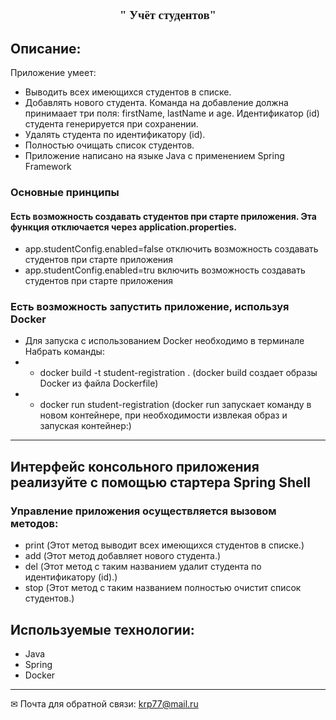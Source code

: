 <center><font size="3" face="Georgia"> <h3> " Учёт студентов"
</h3></font>
</center>



## Описание:
Приложение умеет:

- Выводить всех имеющихся студентов в списке. 
- Добавлять нового студента. Команда на добавление должна принимаает три поля: firstName, lastName и age. Идентификатор (id) студента генерируется  при сохранении.
- Удалять студента по идентификатору (id).
- Полностью очищать список студентов.
- Приложение написано на языке Java с  применением  Spring Framework


### Основные принципы
#### Есть возможность создавать студентов при старте приложения. Эта функция отключается через application.properties.
- app.studentConfig.enabled=false отключить возможность создавать студентов при старте приложения
- app.studentConfig.enabled=tru включить  возможность создавать студентов при старте приложения
### Есть возможность запустить приложение, используя Docker
-  Для запуска  с использованием  Docker  необходимо в терминале  Набрать команды:
- - docker build -t student-registration . (docker build создает образы Docker из файла Dockerfile)
- - docker run student-registration (docker run запускает команду в новом контейнере, при необходимости извлекая образ и запуская контейнер:)



____
## Интерфейс консольного приложения реализуйте с помощью стартера Spring Shell
### Управление приложения осуществляется вызовом методов:

- print (Этот метод  выводит всех имеющихся студентов в списке.)
- add   (Этот метод добавляет нового студента.)
- del   (Этот метод с таким названием удалит студента по идентификатору (id).)
- stop  (Этот метод с таким названием полностью очистит список студентов.)


## Используемые технологии:

- Java
- Spring
- Docker


____
✉ Почта для обратной связи:
<a href="">krp77@mail.ru</a>